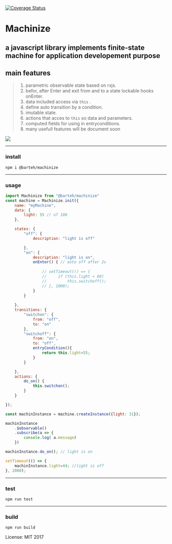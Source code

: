 
[![Coverage Status](https://coveralls.io/repos/github/barteh/machinize/badge.svg?branch=master)](https://coveralls.io/github/barteh/machinize?branch=master)

# Machinize
## a javascript library implements finite-state machine for application developement purpose


## main features
>
>1. parametric observable state based on rxjs.
>2. befor, after Enter and exit from and to a state lockable hooks onEnter.
>3. data included access via `this` .
>4. define  auto transition by a condition.
>5. imutable state.
>6. actions that acces to `this` so data and parameters.
>7. computed fields for using in entryconditions.
>8. many usefull features will be document soon
>


![](https://upload.wikimedia.org/wikipedia/commons/thumb/c/cf/Finite_state_machine_example_with_comments.svg/420px-Finite_state_machine_example_with_comments.svg.png)



---
### install
```
npm i @barteh/machinize
```
---
### usage
```js
import Machinize from "@barteh/machinize"
const machine = Machinize.init({
    name: "myMachine",
    data: {
        light: 55 // of 100
    },

    states: {
        "off": {
            description: "light is off"

        },
        "on": {
            description: "light is on",
            onEnter() { // auto off after 2s
                
                // setTimeout(() => {
                //     if (this.light < 60) 
                //         this.switchoff();
                // }, 1000);
            }
        }
      
    },
    transitions: {
        "switchon": {
            from: "off",
            to: "on"
        },
        "switchoff": {
            from: "on",
            to: "off",
            entryCondition(){
                return this.light<55;
            }
        }

    },
    actions: {
        do_on() {
            this.switchon();
        }
    }

});

const machinInstance = machine.createInstance({light: 31});

machinInstance
    .$observable()
    .subscribe(a => {
        console.log( a.message)
    })

machinInstance.do_on(); // light is on

setTimeout(() => {
    machinInstance.light=44; //light is off
}, 2000);

```


---
### test
```
npm run test
``` 
---
### build

```
npm run build
```



License: MIT
2017
